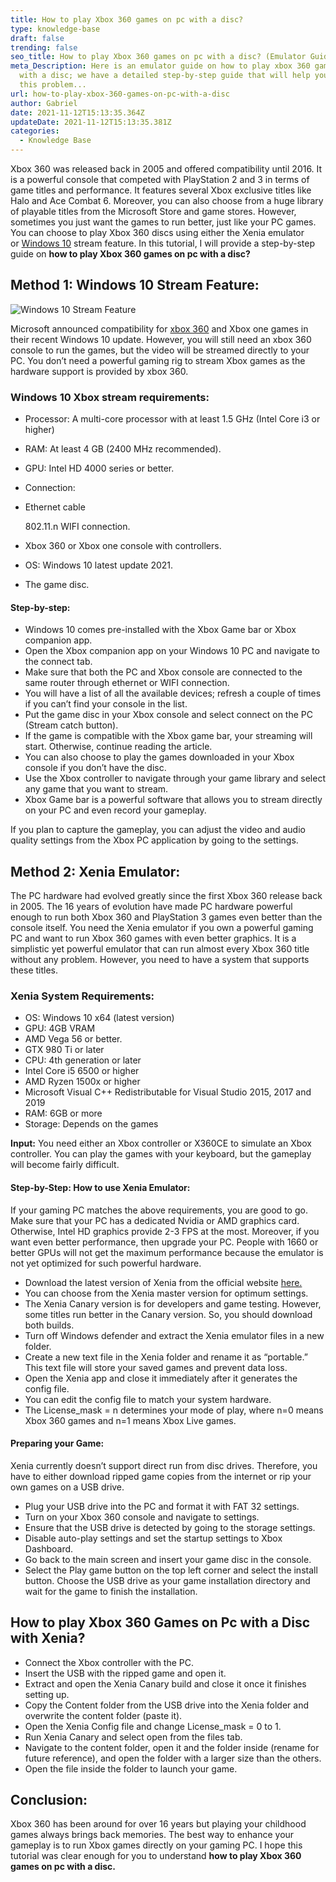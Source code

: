 ```yaml
---
title: How to play Xbox 360 games on pc with a disc?
type: knowledge-base
draft: false
trending: false
seo_title: How to play Xbox 360 games on pc with a disc? (Emulator Guide)
meta_Description: Here is an emulator guide on how to play xbox 360 games on pc
  with a disc; we have a detailed step-by-step guide that will help you overcome
  this problem...
url: how-to-play-xbox-360-games-on-pc-with-a-disc
author: Gabriel
date: 2021-11-12T15:13:35.364Z
updateDate: 2021-11-12T15:13:35.381Z
categories:
  - Knowledge Base
---
```

Xbox 360 was released back in 2005 and offered compatibility until 2016. It is a powerful console that competed with PlayStation 2 and 3 in terms of game titles and performance. It features several Xbox exclusive titles like Halo and Ace Combat 6. Moreover, you can also choose from a huge library of playable titles from the Microsoft Store and game stores. However, sometimes you just want the games to run better, just like your PC games. You can choose to play Xbox 360 discs using either the Xenia emulator or [Windows 10](https://www.microsoft.com/en-gb/software-download/windows10) stream feature. In this tutorial, I will provide a step-by-step guide on **how to play Xbox 360 games on pc with a disc?**

## Method 1: Windows 10 Stream Feature:

![Windows 10 Stream Feature](/uploads/windows-10-stream-feature.webp "Windows 10 Stream Feature")

Microsoft announced compatibility for [xbox 360](https://en.wikipedia.org/wiki/Xbox_360) and Xbox one games in their recent Windows 10 update. However, you will still need an xbox 360 console to run the games, but the video will be streamed directly to your PC. You don’t need a powerful gaming rig to stream Xbox games as the hardware support is provided by xbox 360.

### Windows 10 Xbox stream requirements:

* Processor: A multi-core processor with at least 1.5 GHz (Intel Core i3 or higher)
* RAM: At least 4 GB (2400 MHz recommended).
* GPU: Intel HD 4000 series or better.
* Connection:
* Ethernet cable

  802.11.n WIFI connection.
* Xbox 360 or Xbox one console with controllers.
* OS: Windows 10 latest update 2021.
* The game disc.

#### Step-by-step:

* Windows 10 comes pre-installed with the Xbox Game bar or Xbox companion app.
* Open the Xbox companion app on your Windows 10 PC and navigate to the connect tab.
* Make sure that both the PC and Xbox console are connected to the same router through ethernet or WIFI connection.
* You will have a list of all the available devices; refresh a couple of times if you can’t find your console in the list.
* Put the game disc in your Xbox console and select connect on the PC (Stream catch button).
* If the game is compatible with the Xbox game bar, your streaming will start. Otherwise, continue reading the article.
* You can also choose to play the games downloaded in your Xbox console if you don’t have the disc.
* Use the Xbox controller to navigate through your game library and select any game that you want to stream.
* Xbox Game bar is a powerful software that allows you to stream directly on your PC and even record your gameplay.

If you plan to capture the gameplay, you can adjust the video and audio quality settings from the Xbox PC application by going to the settings.

## Method 2: Xenia Emulator:

The PC hardware had evolved greatly since the first Xbox 360 release back in 2005. The 16 years of evolution have made PC hardware powerful enough to run both Xbox 360 and PlayStation 3 games even better than the console itself. You need the Xenia emulator if you own a powerful gaming PC and want to run Xbox 360 games with even better graphics. It is a simplistic yet powerful emulator that can run almost every Xbox 360 title without any problem. However, you need to have a system that supports these titles.

### Xenia System Requirements:

* OS: Windows 10 x64 (latest version)
* GPU: 4GB VRAM
* AMD Vega 56 or better.
* GTX 980 Ti or later
* CPU: 4th generation or later
* Intel Core i5 6500 or higher
* AMD Ryzen 1500x or higher
* Microsoft Visual C++ Redistributable for Visual Studio 2015, 2017 and 2019
* RAM: 6GB or more
* Storage: Depends on the games

**Input:** You need either an Xbox controller or X360CE to simulate an Xbox controller. You can play the games with your keyboard, but the gameplay will become fairly difficult.

#### Step-by-Step: How to use Xenia Emulator:

If your gaming PC matches the above requirements, you are good to go. Make sure that your PC has a dedicated Nvidia or AMD graphics card. Otherwise, Intel HD graphics provide 2-3 FPS at the most. Moreover, if you want even better performance, then upgrade your PC. People with 1660 or better GPUs will not get the maximum performance because the emulator is not yet optimized for such powerful hardware.

* Download the latest version of Xenia from the official website [here.](https://xenia.jp/download/)
* You can choose from the Xenia master version for optimum settings.
* The Xenia Canary version is for developers and game testing. However, some titles run better in the Canary version. So, you should download both builds.
* Turn off Windows defender and extract the Xenia emulator files in a new folder.
* Create a new text file in the Xenia folder and rename it as “portable.” This text file will store your saved games and prevent data loss.
* Open the Xenia app and close it immediately after it generates the config file.
* You can edit the config file to match your system hardware.
* The License_mask = n determines your mode of play, where n=0 means Xbox 360 games and n=1 means Xbox Live games.

#### Preparing your Game:

Xenia currently doesn’t support direct run from disc drives. Therefore, you have to either download ripped game copies from the internet or rip your own games on a USB drive.

* Plug your USB drive into the PC and format it with FAT 32 settings.
* Turn on your Xbox 360 console and navigate to settings.
* Ensure that the USB drive is detected by going to the storage settings.
* Disable auto-play settings and set the startup settings to Xbox Dashboard.
* Go back to the main screen and insert your game disc in the console.
* Select the Play game button on the top left corner and select the install button. Choose the USB drive as your game installation directory and wait for the game to finish the installation.

## How to play Xbox 360 Games on Pc with a Disc with Xenia?

* Connect the Xbox controller with the PC.
* Insert the USB with the ripped game and open it.
* Extract and open the Xenia Canary build and close it once it finishes setting up.
* Copy the Content folder from the USB drive into the Xenia folder and overwrite the content folder (paste it).
* Open the Xenia Config file and change License_mask = 0 to 1.
* Run Xenia Canary and select open from the files tab.
* Navigate to the content folder, open it and the folder inside (rename for future reference), and open the folder with a larger size than the others.
* Open the file inside the folder to launch your game.

## Conclusion:

Xbox 360 has been around for over 16 years but playing your childhood games always brings back memories. The best way to enhance your gameplay is to run Xbox games directly on your gaming PC. I hope this tutorial was clear enough for you to understand **how to play Xbox 360 games on pc with a disc.**